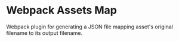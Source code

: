 # Webpack Assets Map

Webpack plugin for generating a JSON file mapping asset's original filename to its output filename.
